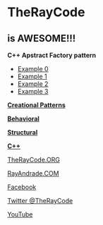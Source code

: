 # TheRayCode
## is AWESOME!!!
**C++ Apstract Factory pattern**

* [Example 0](https://github.com/RayAndrade/TheRayCode/tree/main/CPP/Creational/AbstractFactory/AF0/README.md)
* [Example 1](https://github.com/RayAndrade/TheRayCode/tree/main/CPP/Creational/AbstractFactory/AF1/)
* [Example 2](https://github.com/RayAndrade/TheRayCode/tree/main/CPP/Creational/AbstractFactory/AF2/)
* [Example 3](https://github.com/RayAndrade/TheRayCode/tree/main/CPP/Creational/AbstractFactory/AF3/README.md)


**[Creational Patterns](../README.md)**

**[Behavioral](../../Behavioral/README.md)**

**[Structural](../../Structural/README.md)**

**[C++](../../README.md)**  


[TheRayCode.ORG](https://www.TheRayCode.org)

[RayAndrade.COM](https://www.RayAndrade.com)


[Facebook](https://www.facebook.com/TheRayCode/)

[Twitter @TheRayCode](https://www.twitter.com/TheRayCode/)

[YouTube](https://www.youtube.com/AndradeRay/)

